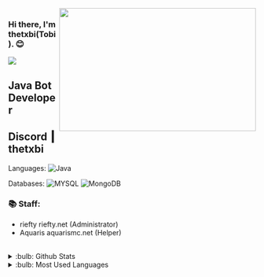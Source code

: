 <img src="https://media.giphy.com/media/q217GUnfKAmJlFcjBX/giphy.gif" align="right" width="400" height="250">

### Hi there, I'm thetxbi(Tobi). :blush:

![](https://komarev.com/ghpvc/?username=Venslore&color=blueviolet)

## Java Bot Developer

## Discord ┃ thetxbi

Languages: 
![Java](https://img.shields.io/badge/-Java-007396?style=flat-square&logo=java&logoColor=white)

Databases: 
![MYSQL](https://img.shields.io/badge/-MYSQL-F29111?style=flat-square&logo=mysql&logoColor=white)
![MongoDB](https://img.shields.io/badge/-MongoDB-47A248?style=flat-square&logo=mongodb&logoColor=white)

### 📚 Staff:
- riefty riefty.net (Administrator)
- Aquaris aquarismc.net (Helper)
<br />

<details>
<summary>:bulb: Github Stats</summary>
</details>

<details>
<summary>:bulb:  Most Used Languages</summary>
</details>
